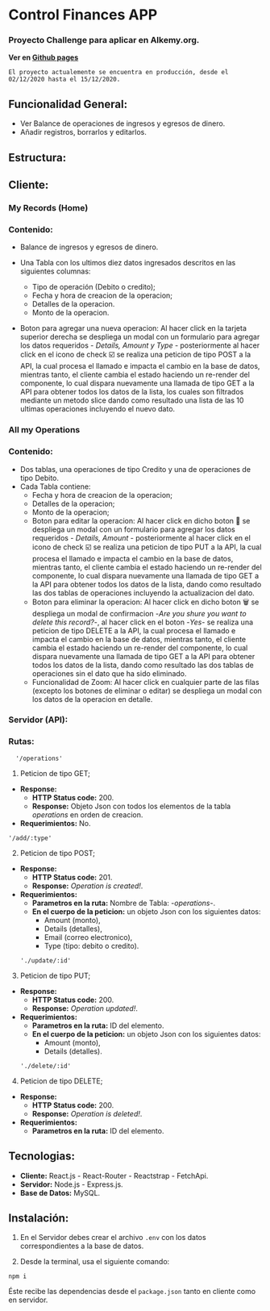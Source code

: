 # Control Finances APP
### Proyecto Challenge para aplicar en Alkemy.org.
 **Ver en [Github pages](https://jenniecbm.github.io/CFP/#/)**
```
El proyecto actualemente se encuentra en producción, desde el 02/12/2020 hasta el 15/12/2020.
```
## Funcionalidad General:
- Ver Balance de operaciones de ingresos y egresos de dinero. 
- Añadir registros, borrarlos y editarlos.

## Estructura:

## Cliente: 
  ### My Records (Home) 
   ### Contenido:
  - Balance de ingresos y egresos de dinero.
  
  - Una Tabla con los ultimos diez datos ingresados descritos en las siguientes columnas:
    - Tipo de operación (Debito o credito);
    - Fecha y hora de creacion de la operacion;
    - Detalles de la operacion.
    - Monto de la operacion.
  
  - Boton para agregar una nueva operacion:
    Al hacer click en la tarjeta superior derecha se despliega un modal con un formulario para agregar los datos requeridos - *Details, Amount y Type* - posteriormente al hacer click en el icono de check :ballot_box_with_check: se realiza una peticion de tipo POST a la API, la cual procesa el llamado e impacta el cambio en la base de datos, mientras tanto, el cliente cambia el estado haciendo un re-render del componente, lo cual dispara nuevamente una llamada de tipo GET a la API para obtener todos los datos de la lista, los cuales son filtrados mediante un metodo slice dando como resultado una lista de las 10 ultimas operaciones incluyendo el nuevo dato.
  
  ### All my Operations
   ### Contenido:
  
  - Dos tablas, una operaciones de tipo Credito y una de operaciones de tipo Debito.
  - Cada Tabla contiene: 
    - Fecha y hora de creacion de la operacion; 
    - Detalles de la operacion; 
    - Monto de la operacion;
    - Boton para editar la operacion: Al hacer click en dicho boton :pencil: se despliega un modal con un formulario para agregar los datos requeridos - *Details, Amount* - posteriormente al hacer click en el icono de check :ballot_box_with_check: se realiza una peticion de tipo PUT a la API, la cual procesa el llamado e impacta el cambio en la base de datos, mientras tanto, el cliente cambia el estado haciendo un re-render del componente, lo cual dispara nuevamente una llamada de tipo GET a la API para obtener todos los datos de la lista, dando como resultado las dos tablas de operaciones incluyendo la actualizacion del dato.
    - Boton para eliminar la operacion: Al hacer click en dicho boton 🗑️ se despliega un modal de confirmacion -*Are you shure you want to delete this record?*-, al hacer click en el boton -*Yes*- se realiza una peticion de tipo DELETE a la API, la cual procesa el llamado e impacta el cambio en la base de datos, mientras tanto, el cliente cambia el estado haciendo un re-render del componente, lo cual dispara nuevamente una llamada de tipo GET a la API para obtener todos los datos de la lista, dando como resultado las dos tablas de operaciones sin el dato que ha sido eliminado. 
    - Funcionalidad de Zoom: Al hacer click en cualquier parte de las filas (excepto los botones de eliminar o editar) se despliega un modal con los datos de la operacion en detalle. 
    
### Servidor (API):
  ### Rutas:
  ```
    '/operations'
  ```
  1. Peticion de tipo GET;
   - **Response:** 
     - **HTTP Status code:** 200.
     - **Response:** Objeto Json con todos los elementos de la tabla *operations* en orden de creacion.
   - **Requerimientos:** No.
   ```
   '/add/:type'
   ```
  2. Peticion de tipo POST;
   - **Response:** 
     - **HTTP Status code:** 201.
     - **Response:** *Operation is created!*.
   - **Requerimientos:**
      - **Parametros en la ruta:** Nombre de Tabla: -*operations*-.
      - **En el cuerpo de la peticion:** un objeto Json con los siguientes datos: 
        - Amount (monto),
        - Details (detalles),
        - Email (correo electronico),
        - Type (tipo: debito o credito).     
     ```
     './update/:id'
     ```   
   3. Peticion de tipo PUT;
   - **Response:** 
     - **HTTP Status code:** 200.
     - **Response:** *Operation updated!*.
   - **Requerimientos:**
      - **Parametros en la ruta:** ID del elemento.
      - **En el cuerpo de la peticion:** un objeto Json con los siguientes datos: 
        - Amount (monto),
        - Details (detalles).   
     ```
     './delete/:id'
     ```    
   4. Peticion de tipo DELETE;
   - **Response:** 
     - **HTTP Status code:** 200.
     - **Response:** *Operation is deleted!*.
   - **Requerimientos:**
      - **Parametros en la ruta:** ID del elemento. 

## Tecnologias:

- **Cliente:** React.js - React-Router - Reactstrap - FetchApi. 
- **Servidor:** Node.js - Express.js. 
- **Base de Datos:** MySQL. 

## Instalación:

1. En el Servidor debes crear el archivo `.env`
con los datos correspondientes a la base de datos. 

2. Desde la terminal, usa el siguiente comando:
  ```
  npm i 
  ```
Éste recibe las dependencias desde el `package.json`
 tanto en cliente como en servidor. 

